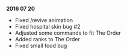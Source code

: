 **2016 07 20**
- Fixed /revive animation
- Fixed hospital skin bug #2
- Adjusted some commands to fit The Order
- Added ranks to The Order
- Fixed small food bug
